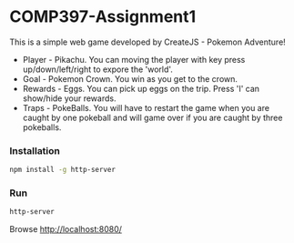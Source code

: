 # COMP397-Assignment1
This is a simple web game developed by CreateJS - Pokemon Adventure! 
- Player - Pikachu. You can moving the player with key press up/down/left/right to expore the 'world'.
- Goal - Pokemon Crown. You win as you get to the crown.
- Rewards - Eggs. You can pick up eggs on the trip. Press 'I' can show/hide your rewards.
- Traps - PokeBalls. You will have to restart the game when you are caught by one pokeball and will game over if you are caught by three pokeballs.


### Installation
```bash
npm install -g http-server
```

### Run
```bash
http-server
```
Browse [http://localhost:8080/](http://localhost:8080/)

